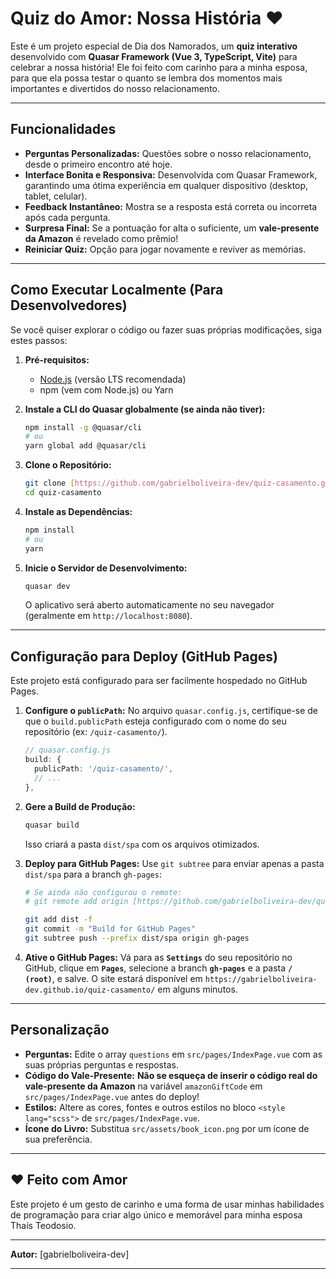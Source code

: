 # Quiz do Amor: Nossa História ❤️

Este é um projeto especial de Dia dos Namorados, um **quiz interativo** desenvolvido com **Quasar Framework (Vue 3, TypeScript, Vite)** para celebrar a nossa história! Ele foi feito com carinho para a minha esposa, para que ela possa testar o quanto se lembra dos momentos mais importantes e divertidos do nosso relacionamento.

---

## Funcionalidades

* **Perguntas Personalizadas:** Questões sobre o nosso relacionamento, desde o primeiro encontro até hoje.
* **Interface Bonita e Responsiva:** Desenvolvida com Quasar Framework, garantindo uma ótima experiência em qualquer dispositivo (desktop, tablet, celular).
* **Feedback Instantâneo:** Mostra se a resposta está correta ou incorreta após cada pergunta.
* **Surpresa Final:** Se a pontuação for alta o suficiente, um **vale-presente da Amazon** é revelado como prêmio!
* **Reiniciar Quiz:** Opção para jogar novamente e reviver as memórias.

---

## Como Executar Localmente (Para Desenvolvedores)

Se você quiser explorar o código ou fazer suas próprias modificações, siga estes passos:

1.  **Pré-requisitos:**
    * [Node.js](https://nodejs.org/en/download/) (versão LTS recomendada)
    * npm (vem com Node.js) ou Yarn

2.  **Instale a CLI do Quasar globalmente (se ainda não tiver):**
    ```bash
    npm install -g @quasar/cli
    # ou
    yarn global add @quasar/cli
    ```

3.  **Clone o Repositório:**
    ```bash
    git clone [https://github.com/gabrielboliveira-dev/quiz-casamento.git](https://github.com/gabrielboliveira-dev/quiz-casamento.git)
    cd quiz-casamento
    ```

4.  **Instale as Dependências:**
    ```bash
    npm install
    # ou
    yarn
    ```

5.  **Inicie o Servidor de Desenvolvimento:**
    ```bash
    quasar dev
    ```
    O aplicativo será aberto automaticamente no seu navegador (geralmente em `http://localhost:8080`).

---

## Configuração para Deploy (GitHub Pages)

Este projeto está configurado para ser facilmente hospedado no GitHub Pages.

1.  **Configure o `publicPath`:**
    No arquivo `quasar.config.js`, certifique-se de que o `build.publicPath` esteja configurado com o nome do seu repositório (ex: `/quiz-casamento/`).

    ```typescript
    // quasar.config.js
    build: {
      publicPath: '/quiz-casamento/',
      // ...
    },
    ```

2.  **Gere a Build de Produção:**
    ```bash
    quasar build
    ```
    Isso criará a pasta `dist/spa` com os arquivos otimizados.

3.  **Deploy para GitHub Pages:**
    Use `git subtree` para enviar apenas a pasta `dist/spa` para a branch `gh-pages`:

    ```bash
    # Se ainda não configurou o remote:
    # git remote add origin [https://github.com/gabrielboliveira-dev/quiz-casamento.git](https://github.com/gabrielboliveira-dev/quiz-casamento.git)

    git add dist -f
    git commit -m "Build for GitHub Pages"
    git subtree push --prefix dist/spa origin gh-pages
    ```

4.  **Ative o GitHub Pages:**
    Vá para as **`Settings`** do seu repositório no GitHub, clique em **`Pages`**, selecione a branch **`gh-pages`** e a pasta **`/ (root)`**, e salve. O site estará disponível em `https://gabrielboliveira-dev.github.io/quiz-casamento/` em alguns minutos.

---

## Personalização

* **Perguntas:** Edite o array `questions` em `src/pages/IndexPage.vue` com as suas próprias perguntas e respostas.
* **Código do Vale-Presente:** **Não se esqueça de inserir o código real do vale-presente da Amazon** na variável `amazonGiftCode` em `src/pages/IndexPage.vue` antes do deploy!
* **Estilos:** Altere as cores, fontes e outros estilos no bloco `<style lang="scss">` de `src/pages/IndexPage.vue`.
* **Ícone do Livro:** Substitua `src/assets/book_icon.png` por um ícone de sua preferência.

---

## ❤️ Feito com Amor

Este projeto é um gesto de carinho e uma forma de usar minhas habilidades de programação para criar algo único e memorável para minha esposa Thaís Teodosio.

---

**Autor:** [gabrielboliveira-dev]

---